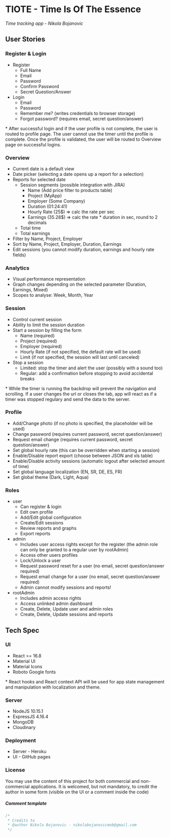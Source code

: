# TIOTE - Time Is Of The Essence
_Time tracking app - Nikola Bojanovic_

## User Stories

### Register & Login
  * Register
    * Full Name
    * Email
    * Password
    * Confirm Password
    * Secret Question/Answer
  * Login
    * Email
    * Password
    * Remember me? (writes credentials to browser storage)
    * Forgot password? (requires email, secret question/answer)
<p>* After successful login and if the user profile is not complete, the user is routed to profile page. The user cannot use the timer until the profile is complete. Once the profile is validated, the user will be routed to Overview page on successful logins.</p>

### Overview
  * Current date is a default view
  * Date picker (selecting a date opens up a report for a selection)
  * Reports for selected date
    * Session segments (possible integration with JIRA)
      * Name (Add price filter to products table)
      * Project (MyApp)
      * Employer (Some Company)
      * Duration (01:24:41)
      * Hourly Rate (25$) => calc the rate per sec
      * Earnings (35.28$) => calc the rate * duration in sec, round to 2 decimals
    * Total time
    * Total earnings
  * Filter by Name, Project, Employer
  * Sort by Name, Project, Employer, Duration, Earnings
  * Edit sessions (you cannot modify duration, earnings and hourly rate fields)
    
### Analytics
  * Visual performance representation
  * Graph changes depending on the selected parameter (Duration, Earnings, Mixed)
  * Scopes to analyse: Week, Month, Year
    
### Session
  * Control current session
  * Ability to limit the session duration
  * Start a session by filling the form
    * Name (required)
    * Project (required)
    * Employer (required)
    * Hourly Rate (if not specified, the default rate will be used)
    * Limit (if not specified, the session will last until canceled)
  * Stop a session
    * Limited: stop the timer and alert the user (possibly with a sound too)
    * Regular: add a confirmation before stopping to avoid accidental breaks
  <p>* While the timer is running the backdrop will prevent the navigation and scrolling. If a user changes the url or closes the tab, app will react as if a timer was stopped regulary and send the data to the server.</p>

### Profile
  * Add/Change photo (if no photo is specified, the placeholder will be used)
  * Change password (requires current password, secret question/answer)
  * Request email change (requires current password, secret question/answer)
  * Set global hourly rate (this can be overridden when starting a session)
  * Enable/Disable report export (choose between JSON and xls table)
  * Enable/Disable activity sessions (automatic logout after selected amount of time)
  * Set global language localization (EN, SR, DE, ES, FR)
  * Set global theme (Dark, Light, Aqua)
  
### Roles
  * user
    * Can register & login
    * Edit own profile
    * Add/Edit global configuration
    * Create/Edit sessions
    * Review reports and graphs
    * Export reports
  * admin
    * Includes user access rights except for the register (the admin role can only be granted to a regular user by rootAdmin)
    * Access other users profiles
    * Lock/Unlock a user
    * Request password reset for a user (no email, secret question/answer required)
    * Request email change for a user (no email, secret question/answer required)
    * Admin cannot modify sessions and reports!
  * rootAdmin
    * Includes admin access rights
    * Access unlinked admin dashboard
    * Create, Delete, Update user and admin roles
    * Create, Delete, Update sessions and reports

## Tech Spec

### UI
  * React >= 16.8
  * Material UI
  * Material Icons
  * Roboto Google fonts
<p>* React hooks and React context API will be used for app state management and manipulation with localization and theme.</p>

### Server
  * NodeJS 10.15.1
  * ExpressJS 4.16.4
  * MongoDB
  * Cloudinary

### Deployment
  * Server - Heroku
  * UI - GitHub pages
  
### License
You may use the content of this project for both commercial and non-commercial applications. It is welcomed, but not mandatory, to credit the author in some form (visible on the UI or a comment inside the code)
##### Comment template
```javascript
/*
 * Credits to
 * @author Nikola Bojanovic - nikolabojanovicmob@gmail.com
 */
```